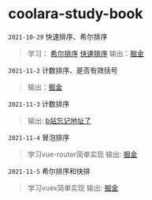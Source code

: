 # coolara-study-book
 `2021-10-29` 快速排序、希尔排序 
 > 学习： [希尔排序](https://juejin.cn/post/6844904007182319624) [快速排序](https://juejin.cn/post/6844903938290876430)
 > 输出：[掘金]()

`2021-11-2` 计数排序、是否有效括号
 > 输出：[掘金](https://juejin.cn/post/7026170637911588872)

`2021-11-3` 计数排序
 > 输出: [b站忘记地址了]()

`2021-11-4` 冒泡排序
 > 学习vue-router简单实现
 > 输出: [掘金](https://juejin.cn/post/7026516549372477453)

`2021-11-5` 希尔排序和快排
 > 学习vuex简单实现
 > 输出: [掘金](https://juejin.cn/post/7026921448262336525)

